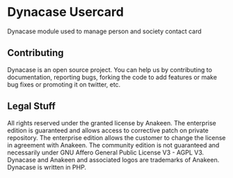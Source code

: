 Dynacase Usercard  
============================

Dynacase module used to manage person and society contact card


Contributing
------------

Dynacase is an open source project. You can help us by contributing to documentation,
reporting bugs, forking the code to add features or make bug fixes or promoting 
it on twitter, etc.


Legal Stuff
-----------

All rights reserved under the granted license by Anakeen.
The enterprise edition is guaranteed and allows access to corrective patch on private repository.
The enterprise edition allows the customer to change the license in agreement with Anakeen.
The community edition is not guaranteed and necessarily under GNU Affero General Public License V3 - AGPL V3.
Dynacase and Anakeen and associated logos are trademarks of Anakeen.
Dynacase is written in PHP.  